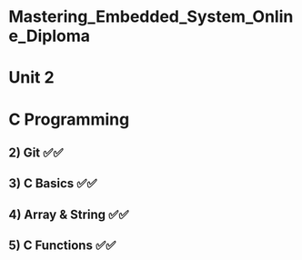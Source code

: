 # Mastering_Embedded_System_Online_Diploma
# Unit 2

# C Programming 
## 2) Git ✅✅
## 3) C Basics ✅✅
## 4) Array & String ✅✅
## 5) C Functions ✅✅
